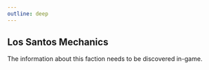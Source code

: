```yaml
---
outline: deep
---
```


## Los Santos Mechanics

The information about this faction needs to be discovered in-game.